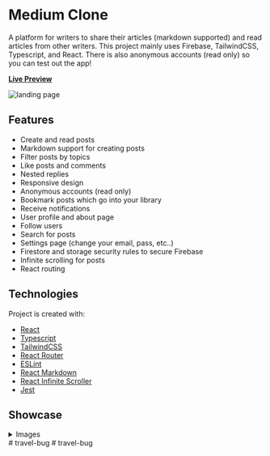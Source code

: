 # Medium Clone

A platform for writers to share their articles (markdown supported) and read articles from other writers. This project mainly uses Firebase, TailwindCSS, Typescript, and React. There is also anonymous accounts (read only) so you can test out the app!

[**Live Preview**](https://sharkri.github.io/medium-clone)

![landing page](https://user-images.githubusercontent.com/95330865/227839274-359f5e69-40c4-46b9-af16-088104c0684b.png)

## Features

- Create and read posts
- Markdown support for creating posts
- Filter posts by topics
- Like posts and comments
- Nested replies
- Responsive design
- Anonymous accounts (read only)
- Bookmark posts which go into your library
- Receive notifications
- User profile and about page
- Follow users
- Search for posts
- Settings page (change your email, pass, etc..)
- Firestore and storage security rules to secure Firebase
- Infinite scrolling for posts
- React routing

## Technologies

Project is created with:

- [React](https://react.dev/)
- [Typescript](https://www.typescriptlang.org/)
- [TailwindCSS](https://v2.tailwindcss.com/docs)
- [React Router](https://reactrouter.com/)
- [ESLint](https://eslint.org/)
- [React Markdown](https://github.com/remarkjs/react-markdown)
- [React Infinite Scroller](https://github.com/danbovey/react-infinite-scroller)
- [Jest](https://jestjs.io/)

## Showcase

<details>

<summary>Images</summary>

<br />

**Sign In Modal**

![sign in modal](https://user-images.githubusercontent.com/95330865/227844714-a27c6858-1e6c-4aba-85f6-5713ce7887a5.png)

**Signed In Homepage**

![homepage](https://user-images.githubusercontent.com/95330865/227839580-31814a97-3801-42b8-9f45-4e0410a39685.png)

**Post and comments**

![post and comments](https://user-images.githubusercontent.com/95330865/227858316-52cb68f1-5d33-4399-bd0c-69f1c16bba96.png)

**Blog Markdown**

![blog markdown](https://user-images.githubusercontent.com/95330865/227844172-ba889dfa-af61-4f19-a39c-4c4303a9de27.png)

**Preview Markdown**

![preview markdown](https://user-images.githubusercontent.com/95330865/227844262-073e975a-fdac-4e5a-8825-ab728cb8830c.png)

**Publish Post**

![publish page](https://user-images.githubusercontent.com/95330865/227844795-c5410830-4b71-4a50-87eb-4f540e93f9be.png)

**Library Page**

![library page](https://user-images.githubusercontent.com/95330865/227845301-6b162b9e-449f-4620-bd9e-237ca63221b7.png)

**Profile Page**

![profile page](https://user-images.githubusercontent.com/95330865/227845391-f8ba5691-32ca-4176-b753-34c2169c8492.png)

**Settings Page**

![settings page](https://user-images.githubusercontent.com/95330865/227845614-d3b24e85-f16e-44b7-92ff-cb958d6ef887.png)

**Notifications Page**

![notifications page](https://user-images.githubusercontent.com/95330865/227845761-04759d7e-447d-4fba-9345-f8cb33ddcbfb.png)

</details>
# travel-bug
# travel-bug
